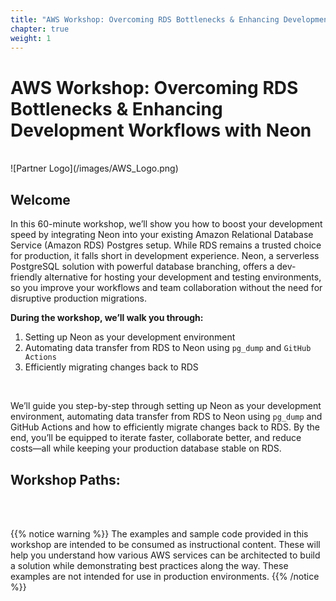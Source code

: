 ```yaml
---
title: "AWS Workshop: Overcoming RDS Bottlenecks & Enhancing Development Workflows with Neon" # MODIFY THIS TO BE THE TITLE OF YOUR WORKSHOP
chapter: true
weight: 1
---
```


# AWS Workshop: Overcoming RDS Bottlenecks & Enhancing Development Workflows with Neon <!-- CHANGE THIS TO BE THE TITLE OF YOUR WORKSHOP -->
<br>
![Partner Logo](/images/AWS_Logo.png)  <!-- ADD YOUR PARTNER LOGO HERE USING THE INSTRUCTIONS BELOW -->
<br>

## Welcome

In this 60-minute workshop, we’ll show you how to boost your development speed by integrating Neon into your existing Amazon Relational Database Service (Amazon RDS) Postgres setup. While RDS remains a trusted choice for production, it falls short in development experience. Neon, a serverless PostgreSQL solution with powerful database branching, offers a dev-friendly alternative for hosting your development and testing environments, so you improve your workflows and team collaboration without the need for disruptive production migrations. 




**During the workshop, we’ll walk you through:**
1. Setting up Neon as your development environment
2. Automating data transfer from RDS to Neon using ``pg_dump`` and ``GitHub Actions``
3. Efficiently migrating changes back to RDS

<br>

We’ll guide you step-by-step through setting up Neon as your development environment, automating data transfer from RDS to Neon using ``pg_dump`` and GitHub Actions and how to efficiently migrate changes back to RDS. By the end, you’ll be equipped to iterate faster, collaborate better, and reduce costs—all while keeping your production database stable on RDS.

## Workshop Paths: 





<br> 
<br>

{{% notice warning %}}
The examples and sample code provided in this workshop are intended to be consumed as instructional content. These will help you understand how various AWS services can be architected to build a solution while demonstrating best practices along the way. These examples are not intended for use in production environments.
{{% /notice %}}